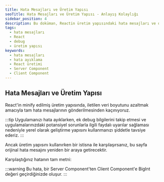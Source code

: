 ```yaml
---
title: Hata Mesajları ve Üretim Yapısı
seoTitle: Hata Mesajları ve Üretim Yapısı - Anlayış Kolaylığı
sidebar_position: 4
description: Bu doküman, Reactin üretim yapısındaki hata mesajları ve debug süreci hakkında bilgi vermektedir. Hata mesajlarının nasıl yönetileceği ve hangi yapının kullanılmasının daha iyi sonuç vereceği ele alınmaktadır.
tags: 
  - hata mesajları
  - React
  - debug
  - üretim yapısı
keywords: 
  - hata mesajları
  - hata ayıklama
  - React üretimi
  - Server Component
  - Client Component
---
```

## Hata Mesajları ve Üretim Yapısı



React'in minify edilmiş üretim yapısında, iletilen veri boyutunu azaltmak amacıyla tam hata mesajlarının gönderilmesinden kaçınıyoruz.



:::tip
Uygulamanızı hata ayıklarken, ek debug bilgilerini takip etmesi ve uygulamalarınızdaki potansiyel sorunlarla ilgili faydalı uyarılar sağlaması nedeniyle yerel olarak geliştirme yapısını kullanmanızı şiddetle tavsiye ederiz.
:::

Ancak üretim yapısını kullanırken bir istisna ile karşılaşırsanız, bu sayfa orijinal hata mesajını yeniden bir araya getirecektir.

Karşılaştığınız hatanın tam metni:



:::warning
Bu hata, bir Server Component'ten Client Component'e BigInt değeri geçirdiğinizde oluşur.
:::